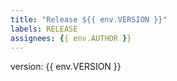 ```yaml
---
title: "Release ${{ env.VERSION }}"
labels: RELEASE
assignees: {{ env.AUTHOR }}
---
```


version: {{ env.VERSION }}
